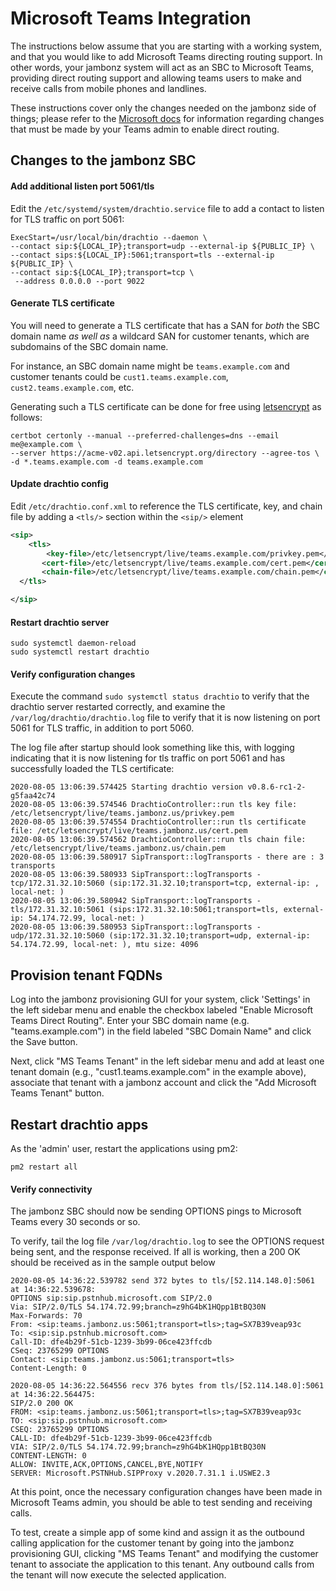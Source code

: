 # Microsoft Teams Integration

The instructions below assume that you are starting with a working system, and that you would like to add Microsoft Teams directing routing support.  In other words, your jambonz system will act as an SBC to Microsoft Teams, providing direct routing support and allowing teams users to make and receive calls from mobile phones and landlines.

These instructions cover only the changes needed on the jambonz side of things; please refer to the [Microsoft docs](https://docs.microsoft.com/en-us/microsoftteams/direct-routing-plan) for information regarding changes that must be made by your Teams admin to enable direct routing.

## Changes to the jambonz SBC

#### Add additional listen port 5061/tls

Edit the `/etc/systemd/system/drachtio.service` file to add a contact to listen for TLS traffic on port 5061:
```
ExecStart=/usr/local/bin/drachtio --daemon \
--contact sip:${LOCAL_IP};transport=udp --external-ip ${PUBLIC_IP} \
--contact sips:${LOCAL_IP}:5061;transport=tls --external-ip ${PUBLIC_IP} \
--contact sip:${LOCAL_IP};transport=tcp \
 --address 0.0.0.0 --port 9022
```

#### Generate TLS certificate

You will need to generate a TLS certificate that has a SAN for _both_ the SBC domain name _as well as_ a wildcard SAN for customer tenants, which are subdomains of the SBC domain name. 

For instance, an SBC domain name might be `teams.example.com` and customer tenants could be `cust1.teams.example.com`, `cust2.teams.example.com`, etc.

Generating such a TLS certificate can be done for free using [letsencrypt](https://letsencrypt.org/) as follows:
```
certbot certonly --manual --preferred-challenges=dns --email me@example.com \
--server https://acme-v02.api.letsencrypt.org/directory --agree-tos \ 
-d *.teams.example.com -d teams.example.com
```

#### Update drachtio config
Edit `/etc/drachtio.conf.xml` to reference the TLS certificate, key, and chain file by adding a `<tls/>` section within the `<sip/>` element
```xml
<sip>
	<tls>
	    <key-file>/etc/letsencrypt/live/teams.example.com/privkey.pem</key-file>
	   <cert-file>/etc/letsencrypt/live/teams.example.com/cert.pem</cert-file>
	   <chain-file>/etc/letsencrypt/live/teams.example.com/chain.pem</chain-file>
  </tls>

</sip>
```

#### Restart drachtio server 
```
sudo systemctl daemon-reload
sudo systemctl restart drachtio
```

#### Verify configuration changes

Execute the command `sudo systemctl status drachtio` to verify that the drachtio server restarted correctly, and examine the `/var/log/drachtio/drachtio.log` file to verify that it is now listening on port 5061 for TLS traffic, in addition to port 5060.  

The log file after startup should look something like this, with logging indicating that it is now listening for tls traffic on port 5061 and has successfully loaded the TLS certificate:

```
2020-08-05 13:06:39.574425 Starting drachtio version v0.8.6-rc1-2-g5faa42c74
2020-08-05 13:06:39.574546 DrachtioController::run tls key file:         /etc/letsencrypt/live/teams.jambonz.us/privkey.pem
2020-08-05 13:06:39.574554 DrachtioController::run tls certificate file: /etc/letsencrypt/live/teams.jambonz.us/cert.pem
2020-08-05 13:06:39.574562 DrachtioController::run tls chain file:       /etc/letsencrypt/live/teams.jambonz.us/chain.pem
2020-08-05 13:06:39.580917 SipTransport::logTransports - there are : 3 transports
2020-08-05 13:06:39.580933 SipTransport::logTransports - tcp/172.31.32.10:5060 (sip:172.31.32.10;transport=tcp, external-ip: , local-net: )
2020-08-05 13:06:39.580942 SipTransport::logTransports - tls/172.31.32.10:5061 (sips:172.31.32.10:5061;transport=tls, external-ip: 54.174.72.99, local-net: )
2020-08-05 13:06:39.580953 SipTransport::logTransports - udp/172.31.32.10:5060 (sip:172.31.32.10;transport=udp, external-ip: 54.174.72.99, local-net: ), mtu size: 4096
```

## Provision tenant FQDNs

Log into the jambonz provisioning GUI for your system, click 'Settings' in the left sidebar menu and enable the checkbox labeled "Enable Microsoft Teams Direct Routing".  Enter your SBC domain name (e.g. "teams.example.com") in the field labeled "SBC Domain Name" and click the Save button.

Next, click "MS Teams Tenant" in the left sidebar menu and add at least one tenant domain (e.g., "cust1.teams.example.com" in the example above), associate that tenant with a jambonz account and click the "Add Microsoft Teams Tenant" button.

## Restart drachtio apps

As the 'admin' user, restart the applications using pm2:

```
pm2 restart all
```

#### Verify connectivity

The jambonz SBC should now be sending OPTIONS pings to Microsoft Teams every 30 seconds or so.  

To verify, tail the log file `/var/log/drachtio.log` to see the OPTIONS request being sent, and the response received.  If all is working, then a 200 OK should be received as in the sample output below

```
2020-08-05 14:36:22.539782 send 372 bytes to tls/[52.114.148.0]:5061 at 14:36:22.539678:
OPTIONS sip:sip.pstnhub.microsoft.com SIP/2.0
Via: SIP/2.0/TLS 54.174.72.99;branch=z9hG4bK1HQpp1BtBQ30N
Max-Forwards: 70
From: <sip:teams.jambonz.us:5061;transport=tls>;tag=SX7B39veap93c
To: <sip:sip.pstnhub.microsoft.com>
Call-ID: dfe4b29f-51cb-1239-3b99-06ce423ffcdb
CSeq: 23765299 OPTIONS
Contact: <sip:teams.jambonz.us:5061;transport=tls>
Content-Length: 0

2020-08-05 14:36:22.564556 recv 376 bytes from tls/[52.114.148.0]:5061 at 14:36:22.564475:
SIP/2.0 200 OK
FROM: <sip:teams.jambonz.us:5061;transport=tls>;tag=SX7B39veap93c
TO: <sip:sip.pstnhub.microsoft.com>
CSEQ: 23765299 OPTIONS
CALL-ID: dfe4b29f-51cb-1239-3b99-06ce423ffcdb
VIA: SIP/2.0/TLS 54.174.72.99;branch=z9hG4bK1HQpp1BtBQ30N
CONTENT-LENGTH: 0
ALLOW: INVITE,ACK,OPTIONS,CANCEL,BYE,NOTIFY
SERVER: Microsoft.PSTNHub.SIPProxy v.2020.7.31.1 i.USWE2.3
```

At this point, once the necessary configuration changes have been made in Microsoft Teams admin, you should be able to test sending and receiving calls.  

To test, create a simple app of some kind and assign it as the outbound calling application for the customer tenant by going into the jambonz provisioning GUI, clicking "MS Teams Tenant" and modifying the customer tenant to associate the application to this tenant.  Any outbound calls from the tenant will now execute the selected application.


